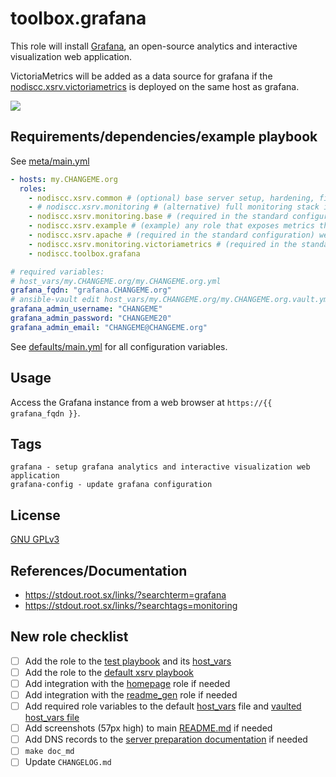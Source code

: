 # toolbox.grafana

This role will install [Grafana](https://en.wikipedia.org/wiki/Grafana), an open-source analytics and interactive visualization web application.

VictoriaMetrics will be added as a data source for grafana if the [nodiscc.xsrv.victoriametrics](../victoriametrics/) is deployed on the same host as grafana.

[![](https://upload.wikimedia.org/wikipedia/commons/8/89/Grafana_dashboard.png)](https://upload.wikimedia.org/wikipedia/commons/8/89/Grafana_dashboard.png)


## Requirements/dependencies/example playbook

See [meta/main.yml](meta/main.yml)

```yaml
- hosts: my.CHANGEME.org
  roles:
    - nodiscc.xsrv.common # (optional) base server setup, hardening, firewall, bruteforce prevention
    - # nodiscc.xsrv.monitoring # (alternative) full monitoring stack including prometheus exporters, victoriametrics and grafana
    - nodiscc.xsrv.monitoring.base # (required in the standard configuration) basic prometheus metrics exporters and exporter-exporter
    - nodiscc.xsrv.example # (example) any role that exposes metrics through prometheus exporter-exporter
    - nodiscc.xsrv.apache # (required in the standard configuration) webserver/reverse proxy, SSL certificates
    - nodiscc.xsrv.monitoring.victoriametrics # (required in the standard configuration) time-series database and scraper for prometheus metrics
    - nodiscc.toolbox.grafana

# required variables:
# host_vars/my.CHANGEME.org/my.CHANGEME.org.yml
grafana_fqdn: "grafana.CHANGEME.org"
# ansible-vault edit host_vars/my.CHANGEME.org/my.CHANGEME.org.vault.yml
grafana_admin_username: "CHANGEME"
grafana_admin_password: "CHANGEME20"
grafana_admin_email: "CHANGEME@CHANGEME.org"
```

See [defaults/main.yml](defaults/main.yml) for all configuration variables.


## Usage

Access the Grafana instance from a web browser at `https://{{ grafana_fqdn }}`.

## Tags

<!--BEGIN TAGS LIST-->
```
grafana - setup grafana analytics and interactive visualization web application
grafana-config - update grafana configuration
```
<!--END TAGS LIST-->


## License

[GNU GPLv3](../../LICENSE)

## References/Documentation

- https://stdout.root.sx/links/?searchterm=grafana
- https://stdout.root.sx/links/?searchtags=monitoring


## New role checklist

- [ ] Add the role to the [test playbook](https://gitlab.com/nodiscc/xsrv/-/blob/master/tests/playbooks/xsrv-test/playbook.yml) and its [host_vars](https://gitlab.com/nodiscc/xsrv/-/tree/master/tests/playbooks/xsrv-test/host_vars/my.example.test)
- [ ] Add the role to the [default xsrv playbook](https://gitlab.com/nodiscc/xsrv/-/blob/master/playbooks/xsrv/playbook.yml)
- [ ] Add integration with the [homepage](https://gitlab.com/nodiscc/xsrv/-/tree/master/roles/homepage) role if needed
- [ ] Add integration with the [readme_gen](https://gitlab.com/nodiscc/xsrv/-/tree/master/roles/readme_gen) role if needed
- [ ] Add required role variables to the default [host_vars](https://gitlab.com/nodiscc/xsrv/-/blob/master/playbooks/xsrv/host_vars/my.example.org/my.example.org.yml) file and [vaulted host_vars file](https://gitlab.com/nodiscc/xsrv/-/blob/master/playbooks/xsrv/host_vars/my.example.org/my.example.org.vault.yml)
- [ ] Add screenshots (57px high) to main [README.md](https://gitlab.com/nodiscc/xsrv/-/blob/master/README.md) if needed
- [ ] Add DNS records to the [server preparation documentation](https://gitlab.com/nodiscc/xsrv/-/blob/master/docs/installation/server-preparation.md) if needed
- [ ] `make doc_md`
- [ ] Update `CHANGELOG.md`
